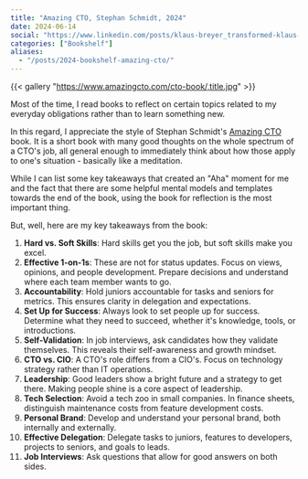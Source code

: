 ```yaml
---
title: "Amazing CTO, Stephan Schmidt, 2024"
date: 2024-06-14
social: "https://www.linkedin.com/posts/klaus-breyer_transformed-klaus-breyer-activity-7180834102890131457-nnbN"
categories: ["Bookshelf"]
aliases:
  - "/posts/2024-bookshelf-amazing-cto/"
---
```


{{< gallery "https://www.amazingcto.com/cto-book/,title.jpg" >}}

Most of the time, I read books to reflect on certain topics related to my everyday obligations rather than to learn something new.

In this regard, I appreciate the style of Stephan Schmidt's [Amazing CTO](https://www.amazingcto.com/cto-book/) book. It is a short book with many good thoughts on the whole spectrum of a CTO's job, all general enough to immediately think about how those apply to one's situation - basically like a meditation.

While I can list some key takeaways that created an "Aha" moment for me and the fact that there are some helpful mental models and templates towards the end of the book, using the book for reflection is the most important thing.

But, well, here are my key takeaways from the book:

1. **Hard vs. Soft Skills**: Hard skills get you the job, but soft skills make you excel.
2. **Effective 1-on-1s**: These are not for status updates. Focus on views, opinions, and people development. Prepare decisions and understand where each team member wants to go.
3. **Accountability**: Hold juniors accountable for tasks and seniors for metrics. This ensures clarity in delegation and expectations.
4. **Set Up for Success**: Always look to set people up for success. Determine what they need to succeed, whether it's knowledge, tools, or introductions.
5. **Self-Validation**: In job interviews, ask candidates how they validate themselves. This reveals their self-awareness and growth mindset.
6. **CTO vs. CIO**: A CTO's role differs from a CIO's. Focus on technology strategy rather than IT operations.
7. **Leadership**: Good leaders show a bright future and a strategy to get there. Making people shine is a core aspect of leadership.
8. **Tech Selection**: Avoid a tech zoo in small companies. In finance sheets, distinguish maintenance costs from feature development costs.
9. **Personal Brand**: Develop and understand your personal brand, both internally and externally.
10. **Effective Delegation**: Delegate tasks to juniors, features to developers, projects to seniors, and goals to leads.
11. **Job Interviews**: Ask questions that allow for good answers on both sides.
